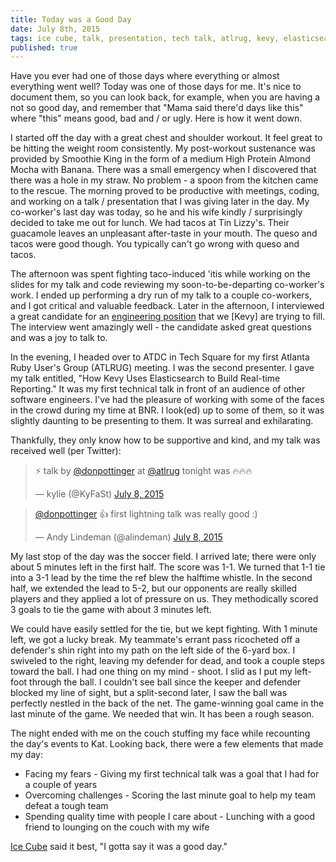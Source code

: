 ```yaml
---
title: Today was a Good Day
date: July 8th, 2015
tags: ice cube, talk, presentation, tech talk, atlrug, kevy, elasticsearch
published: true
---
```


Have you ever had one of those days where everything or almost everything went well? Today was one of those days for me. It's nice to document them, so you can look back, for example, when you are having a not so good day, and remember that "Mama said there'd days like this" where "this" means good, bad and / or ugly. Here is how it went down.

I started off the day with a great chest and shoulder workout. It feel great to be hitting the weight room consistently. My post-workout sustenance was provided by Smoothie King in the form of a medium High Protein Almond Mocha with Banana. There was a small emergency when I discovered that there was a hole in my straw. No problem - a spoon from the kitchen came to the rescue. The morning proved to be productive with meetings, coding, and working on a talk / presentation that I was giving later in the day. My co-worker's last day was today, so he and his wife kindly / surprisingly decided to take me out for lunch. We had tacos at Tin Lizzy's. Their guacamole leaves an unpleasant after-taste in your mouth. The queso and tacos were good though. You typically can't go wrong with queso and tacos.

The afternoon was spent fighting taco-induced 'itis while working on the slides for my talk and code reviewing my soon-to-be-departing co-worker's work. I ended up performing a dry run of my talk to a couple co-workers, and I got critical and valuable feedback. Later in the afternoon, I interviewed a great candidate for an [engineering position](http://atlantatechvillage.com/job/kevy-atlanta-35-kevy-seeking-mid-level-developer) that we [Kevy] are trying to fill. The interview went amazingly well - the candidate asked great questions and was a joy to talk to.

In the evening, I headed over to ATDC in Tech Square for my first Atlanta Ruby User's Group (ATLRUG) meeting. I was the second presenter. I gave my talk entitled, "How Kevy Uses Elasticsearch to Build Real-time Reporting." It was my first technical talk in front of an audience of other software engineers. I've had the pleasure of working with some of the faces in the crowd during my time at BNR. I look(ed) up to some of them, so it was slightly daunting to be presenting to them. It was surreal and exhilarating.

Thankfully, they only know how to be supportive and kind, and my talk was received well (per Twitter):

<blockquote class="twitter-tweet" lang="en"><p lang="en" dir="ltr">⚡️ talk by <a href="https://twitter.com/donpottinger">@donpottinger</a> at <a href="https://twitter.com/atlrug">@atlrug</a> tonight was 🔥🔥🔥</p>&mdash; kylie (@KyFaSt) <a href="https://twitter.com/KyFaSt/status/618930721760112640">July 8, 2015</a></blockquote>
<script async src="//platform.twitter.com/widgets.js" charset="utf-8"></script>

<blockquote class="twitter-tweet" lang="en"><p lang="en" dir="ltr"><a href="https://twitter.com/donpottinger">@donpottinger</a> 👍 first lightning talk was really good :)</p>&mdash; Andy Lindeman (@alindeman) <a href="https://twitter.com/alindeman/status/618930238886645760">July 8, 2015</a></blockquote>
<script async src="//platform.twitter.com/widgets.js" charset="utf-8"></script>

My last stop of the day was the soccer field. I arrived late; there were only about 5 minutes left in the first half. The score was 1-1. We turned that 1-1 tie into a 3-1 lead by the time the ref blew the halftime whistle. In the second half, we extended the lead to 5-2, but our opponents are really skilled players and they applied a lot of pressure on us. They methodically scored 3 goals to tie the game with about 3 minutes left.

We could have easily settled for the tie, but we kept fighting. With 1 minute left, we got a lucky break. My teammate's errant pass ricocheted off a defender's shin right into my path on the left side of the 6-yard box. I swiveled to the right, leaving my defender for dead, and took a couple steps toward the ball. I had one thing on my mind - shoot. I slid as I put my left-foot through the ball. I couldn't see ball since the keeper and defender blocked my line of sight, but a split-second later, I saw the ball was perfectly nestled in the back of the net. The game-winning goal came in the last minute of the game. We needed that win. It has been a rough season.

The night ended with me on the couch stuffing my face while recounting the day's events to Kat. Looking back, there were a few elements that made my day:

* Facing my fears - Giving my first technical talk was a goal that I had for a couple of years
* Overcoming challenges - Scoring the last minute goal to help my team defeat a tough team
* Spending quality time with people I care about - Lunching with a good friend to lounging on the couch with my wife

[Ice Cube](https://www.youtube.com/watch?v=WoIgiwEVCUQ) said it best, "I gotta say it was a good day."
